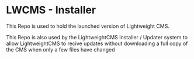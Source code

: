 LWCMS - Installer
=================
This Repo is used to hold the launched version of Lightweight CMS.

This Repo is also used by the LightweightCMS Installer / Updater system to allow LightweightCMS to recive updates without downloading a full copy of the CMS when only a few files have changed